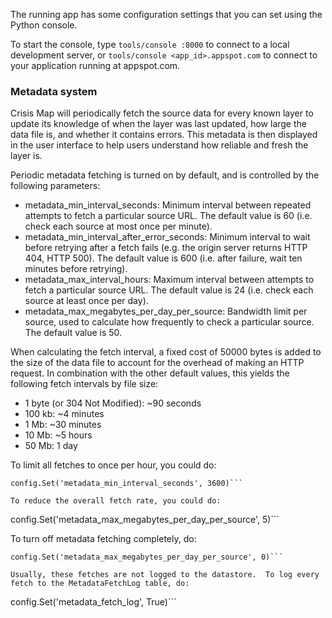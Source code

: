 The running app has some configuration settings that you can set using the Python console.

To start the console, type `tools/console :8000` to connect to a local development server, or `tools/console <app_id>.appspot.com` to connect to your application running at appspot.com.


### Metadata system ###

Crisis Map will periodically fetch the source data for every known layer to update its knowledge of when the layer was last updated, how large the data file is, and whether it contains errors.  This metadata is then displayed in the user interface to help users understand how reliable and fresh the layer is.

Periodic metadata fetching is turned on by default, and is controlled by the following parameters:
  * metadata\_min\_interval\_seconds: Minimum interval between repeated attempts to fetch a particular source URL.  The default value is 60 (i.e. check each source at most once per minute).
  * metadata\_min\_interval\_after\_error\_seconds: Minimum interval to wait before retrying after a fetch fails (e.g. the origin server returns HTTP 404, HTTP 500).  The default value is 600 (i.e. after failure, wait ten minutes before retrying).
  * metadata\_max\_interval\_hours: Maximum interval between attempts to fetch a particular source URL.  The default value is 24 (i.e. check each source at least once per day).
  * metadata\_max\_megabytes\_per\_day\_per\_source: Bandwidth limit per source, used to calculate how frequently to check a particular source.  The default value is 50.

When calculating the fetch interval, a fixed cost of 50000 bytes is added to the size of the data file to account for the overhead of making an HTTP request.  In combination with the other default values, this yields the following fetch intervals by file size:
  * 1 byte (or 304 Not Modified): ~90 seconds
  * 100 kb: ~4 minutes
  * 1 Mb: ~30 minutes
  * 10 Mb: ~5 hours
  * 50 Mb: 1 day

To limit all fetches to once per hour, you could do:
```
config.Set('metadata_min_interval_seconds', 3600)```

To reduce the overall fetch rate, you could do:
```
config.Set('metadata_max_megabytes_per_day_per_source', 5)```

To turn off metadata fetching completely, do:
```
config.Set('metadata_max_megabytes_per_day_per_source', 0)```

Usually, these fetches are not logged to the datastore.  To log every fetch to the MetadataFetchLog table, do:
```
config.Set('metadata_fetch_log', True)```